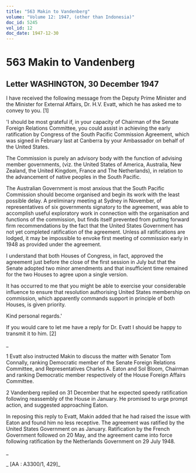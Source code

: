 ```yaml
---
title: "563 Makin to Vandenberg"
volume: "Volume 12: 1947, (other than Indonesia)"
doc_id: 5245
vol_id: 12
doc_date: 1947-12-30
---
```


# 563 Makin to Vandenberg

## Letter WASHINGTON, 30 December 1947

I have received the following message from the Deputy Prime Minister and the Minister for External Affairs, Dr. H.V. Evatt, which he has asked me to convey to you. [1]

'I should be most grateful if, in your capacity of Chairman of the Senate Foreign Relations Committee, you could assist in achieving the early ratification by Congress of the South Pacific Commission Agreement, which was signed in February last at Canberra by your Ambassador on behalf of the United States.

The Commission is purely an advisory body with the function of advising member governments, (viz. the United States of America, Australia, New Zealand, the United Kingdom, France and The Netherlands), in relation to the advancement of native peoples in the South Pacific.

The Australian Government is most anxious that the South Pacific Commission should become organised and begin its work with the least possible delay. A preliminary meeting at Sydney in November, of representatives of six governments signatory to the agreement, was able to accomplish useful exploratory work in connection with the organisation and functions of the commission, but finds itself prevented from putting forward firm recommendations by the fact that the United States Government has not yet completed ratification of the agreement. Unless all ratifications are lodged, it may be impossible to envoke first meeting of commission early in 1948 as provided under the agreement.

I understand that both Houses of Congress, in fact, approved the agreement just before the close of the first session in July but that the Senate adopted two minor amendments and that insufficient time remained for the two Houses to agree upon a single version.

It has occurred to me that you might be able to exercise your considerable influence to ensure that resolution authorising United States membership on commission, which apparently commands support in principle of both Houses, is given priority.

Kind personal regards.'

If you would care to let me have a reply for Dr. Evatt I should be happy to transmit it to him. [2]

_

1 Evatt also instructed Makin to discuss the matter with Senator Tom Connally, ranking Democratic member of the Senate Foreign Relations Committee, and Representatives Charles A. Eaton and Sol Bloom, Chairman and ranking Democratic member respectively of the House Foreign Affairs Committee.

2 Vandenberg replied on 31 December that he expected speedy ratification following reassembly of the House in January. He promised to urge prompt action, and suggested approaching Eaton.

In reposing this reply to Evatt, Makin added that he had raised the issue with Eaton and found him no less receptive. The agreement was ratified by the United States Government on as January. Ratification by the French Government followed on 20 May, and the agreement came into force following ratification by the Netherlands Government on 29 July 1948.

_

_ [AA : A3300/1, 429]_
